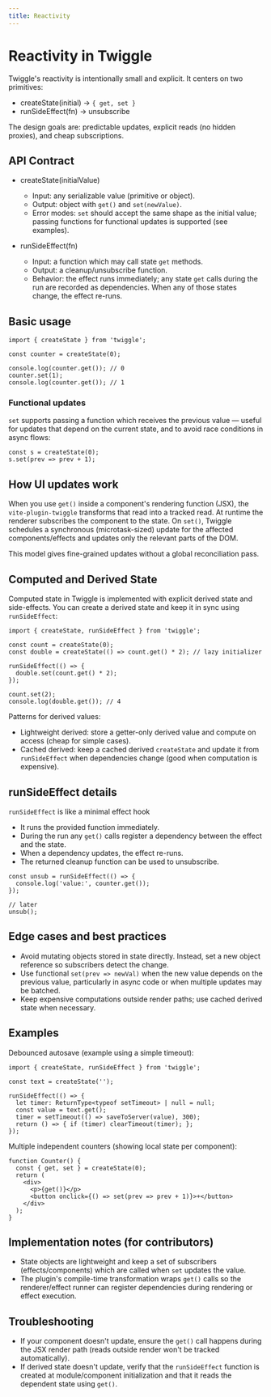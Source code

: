 ```yaml
---
title: Reactivity
---
```


# Reactivity in Twiggle


Twiggle's reactivity is intentionally small and explicit. It centers on two primitives:

- createState(initial) -> `{ get, set }`
- runSideEffect(fn) -> unsubscribe

The design goals are: predictable updates, explicit reads (no hidden proxies), and cheap subscriptions.

## API Contract

- createState(initialValue)
  - Input: any serializable value (primitive or object).
  - Output: object with `get()` and `set(newValue)`.
  - Error modes: `set` should accept the same shape as the initial value; passing functions for functional updates is supported (see examples).

- runSideEffect(fn)
  - Input: a function which may call state `get` methods.
  - Output: a cleanup/unsubscribe function.
  - Behavior: the effect runs immediately; any state `get` calls during the run are recorded as dependencies. When any of those states change, the effect re-runs.

## Basic usage

```tsx
import { createState } from 'twiggle';

const counter = createState(0);

console.log(counter.get()); // 0
counter.set(1);
console.log(counter.get()); // 1
```

### Functional updates

`set` supports passing a function which receives the previous value — useful for updates that depend on the current state, and to avoid race conditions in async flows:

```tsx
const s = createState(0);
s.set(prev => prev + 1);
```

## How UI updates work

When you use `get()` inside a component's rendering function (JSX), the `vite-plugin-twiggle` transforms that read into a tracked read. At runtime the renderer subscribes the component to the state. On `set()`, Twiggle schedules a synchronous (microtask-sized) update for the affected components/effects and updates only the relevant parts of the DOM.

This model gives fine-grained updates without a global reconciliation pass.

## Computed and Derived State

Computed state in Twiggle is implemented with explicit derived state and side-effects. You can create a derived state and keep it in sync using `runSideEffect`:

```tsx
import { createState, runSideEffect } from 'twiggle';

const count = createState(0);
const double = createState(() => count.get() * 2); // lazy initializer

runSideEffect(() => {
  double.set(count.get() * 2);
});

count.set(2);
console.log(double.get()); // 4
```

Patterns for derived values:

- Lightweight derived: store a getter-only derived value and compute on access (cheap for simple cases).
- Cached derived: keep a cached derived `createState` and update it from `runSideEffect` when dependencies change (good when computation is expensive).

## runSideEffect details

`runSideEffect` is like a minimal effect hook

- It runs the provided function immediately.
- During the run any `get()` calls register a dependency between the effect and the state.
- When a dependency updates, the effect re-runs.
- The returned cleanup function can be used to unsubscribe.

```tsx
const unsub = runSideEffect(() => {
  console.log('value:', counter.get());
});

// later
unsub();
```

## Edge cases and best practices

- Avoid mutating objects stored in state directly. Instead, set a new object reference so subscribers detect the change.
- Use functional `set(prev => newVal)` when the new value depends on the previous value, particularly in async code or when multiple updates may be batched.
- Keep expensive computations outside render paths; use cached derived state when necessary.

## Examples

Debounced autosave (example using a simple timeout):

```tsx
import { createState, runSideEffect } from 'twiggle';

const text = createState('');

runSideEffect(() => {
  let timer: ReturnType<typeof setTimeout> | null = null;
  const value = text.get();
  timer = setTimeout(() => saveToServer(value), 300);
  return () => { if (timer) clearTimeout(timer); };
});
```

Multiple independent counters (showing local state per component):

```tsx
function Counter() {
  const { get, set } = createState(0);
  return (
    <div>
      <p>{get()}</p>
      <button onclick={() => set(prev => prev + 1)}>+</button>
    </div>
  );
}
```

## Implementation notes (for contributors)

- State objects are lightweight and keep a set of subscribers (effects/components) which are called when `set` updates the value.
- The plugin's compile-time transformation wraps `get()` calls so the renderer/effect runner can register dependencies during rendering or effect execution.

## Troubleshooting

- If your component doesn't update, ensure the `get()` call happens during the JSX render path (reads outside render won't be tracked automatically).
- If derived state doesn't update, verify that the `runSideEffect` function is created at module/component initialization and that it reads the dependent state using `get()`.